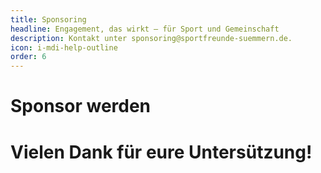 ```yaml
---
title: Sponsoring
headline: Engagement, das wirkt – für Sport und Gemeinschaft
description: Kontakt unter sponsoring@sportfreunde-suemmern.de.
icon: i-mdi-help-outline
order: 6
---
```

# Sponsor werden

# Vielen Dank für eure Untersützung!